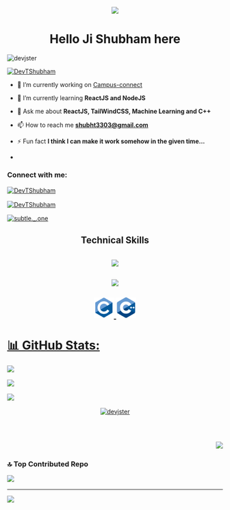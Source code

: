 <p align="center"><img src="https://github.com/DevJSter/DevJSter/assets/115056248/ed69418e-ba93-4502-b3c1-408b0e0ac278" /> </p>
<h1 align="center">Hello Ji Shubham here</h1>
<p align="left"> <img src="https://komarev.com/ghpvc/?username=devjster&label=Profile%20views&color=0e75b6&style=flat" alt="devjster" /> </p>

<p align="left"> <a href="https://twitter.com/DevTShubham" target="blank"><img src="https://img.shields.io/twitter/follow/DevTShubham?logo=twitter&style=for-the-badge" alt="DevTShubham" /></a> </p>

- 🔭 I’m currently working on [Campus-connect](https://github.com/RizzlingDev-s/Campus-Connect)

- 🌱 I’m currently learning **ReactJS and NodeJS**

- 💬 Ask me about **ReactJS, TailWindCSS, Machine Learning and C++**

- 📫 How to reach me **shubht3303@gmail.com**

- ⚡ Fun fact **I think I can make it work somehow in the given time...**
- 
<h3 align="left">Connect with me:</h3>
<p align="left">
<a href="https://twitter.com/devtshubham" target="blank"><img align="center" src="https://raw.githubusercontent.com/rahuldkjain/github-profile-readme-generator/master/src/images/icons/Social/twitter.svg" alt="DevTShubham" height="30" width="40" /></a>
  
<a href="https://linkedin.com/in/devtshubham" target="blank"><img align="center" src="https://raw.githubusercontent.com/rahuldkjain/github-profile-readme-generator/master/src/images/icons/Social/linked-in-alt.svg" alt="DevTShubham" height="30" width="40" /></a>

<a href="https://instagram.com/subtle._.one" target="blank"><img align="center" src="https://raw.githubusercontent.com/rahuldkjain/github-profile-readme-generator/master/src/images/icons/Social/instagram.svg" alt="subtle._.one" height="30" width="40" /></a>
</p>
<p align="center"> <h2 align="center" > Technical Skills <h2> </p>
<p align="center">
  <a >
    <img src="https://skillicons.dev/icons?i=js,mongodb,express,react,nodejs,typescript,next,mysql" />
  </a>
</p>
<p align="center">
  <a>
    <img src="https://skillicons.dev/icons?i=html,css,bootstrap,tailwind,figma,git,github,wordpress" />
  </a>
</p>
<p align="center"> 
<a href="https://www.cprogramming.com/" target="_blank" rel="noreferrer"> <img src="https://raw.githubusercontent.com/devicons/devicon/master/icons/c/c-original.svg" alt="c" width="48" height="48"/> </a> <a href="https://www.w3schools.com/cpp/" target="_blank" rel="noreferrer"> <img src="https://raw.githubusercontent.com/devicons/devicon/master/icons/cplusplus/cplusplus-original.svg" alt="cplusplus" width="48" height="48"/>
</div>


# 📊 GitHub Stats:
![](https://github-readme-stats.vercel.app/api?username=devjster&theme=dark&hide_border=false&include_all_commits=false&count_private=false)<br/></p>
![](https://github-readme-streak-stats.herokuapp.com/?user=devjster&theme=dark&hide_border=false)<br/></p>
![](https://github-readme-stats.vercel.app/api/top-langs/?username=devjster&theme=dark&hide_border=false&include_all_commits=false&count_private=false&layout=compact)</p>


<p align="center"> <a href="https://github-profile-trophy.vercel.app/?username=ryo-ma&theme=onedark"><img src="https://github-profile-trophy.vercel.app/?username=devjster&theme=gotham&hide_border=true&line_height=27" alt="devjster" /></a> </p>
</br></br>
<p align="right"> <img src= "https://stats.quine.sh/DevJSter/github?theme=dark"> </p>

### 🔝 Top Contributed Repo
![](https://github-contributor-stats.vercel.app/api?username=devjster&limit=5&theme=tokyonight&combine_all_yearly_contributions=true)

---
[![](https://visitcount.itsvg.in/api?id=devjster&icon=0&color=0)](https://visitcount.itsvg.in)


<!-- Proudly created with GPRM ( https://gprm.itsvg.in ) -->
